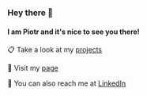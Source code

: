 ### Hey there 👋
#### I am Piotr and it's nice to see you there!


📋 Take a look at my <a href="https://github.com/Piotress5?tab=repositories">projects</a>

📖 Visit my <a href="https://piotress5.github.io/">page</a>

📧 You can also reach me at <a href="https://www.linkedin.com/in/piotr-ciesla/">LinkedIn</a>




<!--
**Piotress5/piotress5** is a ✨ _special_ ✨ repository because its `README.md` (this file) appears on your GitHub profile.

Here are some ideas to get you started:

- 🔭 I’m currently working on ...
- 🌱 I’m currently learning ...
- 👯 I’m looking to collaborate on ...
- 🤔 I’m looking for help with ...
- 💬 Ask me about ...
- 📫 How to reach me: ...
- 😄 Pronouns: ...
- ⚡ Fun fact: ...
-->
